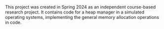 This project was created in Spring 2024 as an independent course-based research project. It contains code for a heap manager in a simulated operating systems, implementing the general memory allocation operations in code. 
